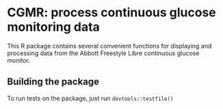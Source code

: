 # CGMR: process continuous glucose monitoring data

This R package contains several convenient functions for displaying and processing data from the Abbott Freestyle Libre continuous glucose monitor.

## Building the package

To run tests on the package, just run
```devtools::testfile()```

